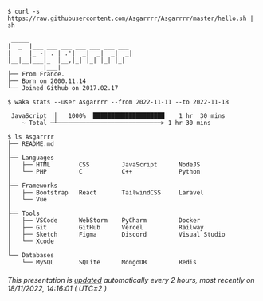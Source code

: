 ```console
$ curl -s https://raw.githubusercontent.com/Asgarrrr/Asgarrrr/master/hello.sh | sh

 _____                             
|  _  |___ ___ ___ ___ ___ ___ ___ 
|     |_ -| . | .'|  _|  _|  _|  _|
|__|__|___|_  |__,|_| |_| |_| |_|  
          |___|                    
├── From France.
├── Born on 2000.11.14
└── Joined Github on 2017.02.17

$ waka stats --user Asgarrrr --from 2022-11-11 --to 2022-11-18

 JavaScript  │   1000%  ████████████████████    1 hr  30 mins
    ~ Total ─┴─────────────────────────────> 1 hr 30 mins

$ ls Asgarrrr
├── README.md
│
├── Languages
│   ├── HTML        CSS         JavaScript      NodeJS
│   └── PHP         C           C++             Python
│
├── Frameworks
│   ├── Bootstrap   React       TailwindCSS     Laravel
│   └── Vue         
│
├── Tools
│   ├── VSCode      WebStorm    PyCharm         Docker
│   ├── Git         GitHub      Vercel          Railway
│   ├── Sketch      Figma       Discord         Visual Studio
│   └── Xcode       
│
└── Databases
    └── MySQL       SQLite      MongoDB         Redis
```
###### This presentation is [updated](https://github.com/Asgarrrr/Asgarrrr/blob/main/update.js) automatically every 2 hours, most recently on 18/11/2022, 14:16:01 ( UTC±2 )